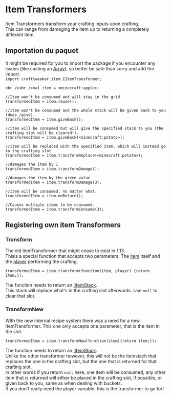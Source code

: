 # Item Transformers

Item Transformers transform your crafting inputs upon crafting.  
This can range from damaging the item up to returning a completely different item.

## Importation du paquet

It might be required for you to import the package if you encounter any issues (like casting an [Array](/AdvancedFunctions/Arrays_and_Loops/)), so better be safe than sorry and add the import.  
`import crafttweaker.item.IItemTransformer;`

```zenscript
<br /><br />val item = <minecraft:apple>;

//Item won't be consumed and will stay in the grid
transformedItem = item.reuse();

//Item won't be consumed and the whole stack will be given back to you (does /give).
transformedItem = item.giveBack();

//item will be consumed but will give the specified stack to you (the crafting slot will be cleared!).
transformedItem = item.giveBack(<minecraft:potato>);

//item will be replaced with the specified item, which will instead go to the crafting slot
transformedItem = item.transformReplace(<minecraft:potato>);

//damages the item by 1
transformedItem = item.transformDamage();

//damages the item by the given value
transformedItem = item.transformDamage(3);

//item will be consumed, no matter what.
transformedItem = item.noReturn();

//Causes multiple items to be consumed.
transformedItem = item.transformConsume(3);
```

## Registering own item Transformers

### Transform

The old itemTransformer that might cease to exist in 1.13.  
Thisis a special function that accepts two parameters: The [item](/Vanilla/Items/IItemStack/) itself and the [player](/Vanilla/Players/IPlayer/) performing the crafting.

```zenscript
transformedItem = item.transform(function(item, player) {return item;});
```

The function needs to return an [IItemStack](/Vanilla/Items/IItemStack/).  
This stack will replace what's in the crafting slot afterwards. Use `null` to clear that slot.

### TransformNew

With the new internal recipe system there was a need for a new ItemTransformer. This one only accepts one parameter, that is the item in the slot.

```zenscript
transformedItem = item.transformNew(function(item){return item;});
```

The function needs to return an [IItemStack](/Vanilla/Items/IItemStack/).  
Unlike the other transformer however, this will not be the itemstach that replaces the one in the crafting slot, but the one that is returned for that crafting slot.  
In other words if you return `null` here, one item will be consumed, any other item that is returned will either be placed in the crafting slot, if possible, or given back to you, same as when dealing with buckets.  
If you don't really need the player variable, this is the transformer to go for!